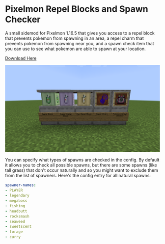 # Pixelmon Repel Blocks and Spawn Checker
A small sidemod for Pixelmon 1.16.5 that gives you access to a repel block that prevents pokemon from spawning in an area, 
a repel charm that prevents pokemon from spawning near you, and a spawn check item that you can use to see what
pokemon are able to spawn at your location.

[Download Here](https://github.com/dninosores/pixelmon-repel-blocks/releases/latest)

![screenshot](screenshot.png)

You can specify what types of spawns are checked in the config. By default
it allows you to check all possible spawns, but there are some spawns (like tall grass)
that don't occur naturally and so you might want to exclude them from the list of
spawners. Here's the config entry for all natural spawns:

```YAML
spawner-names:
- PLAYER
- legendary
- megaboss
- fishing
- headbutt
- rocksmash
- seaweed
- sweetscent
- forage
- curry
```